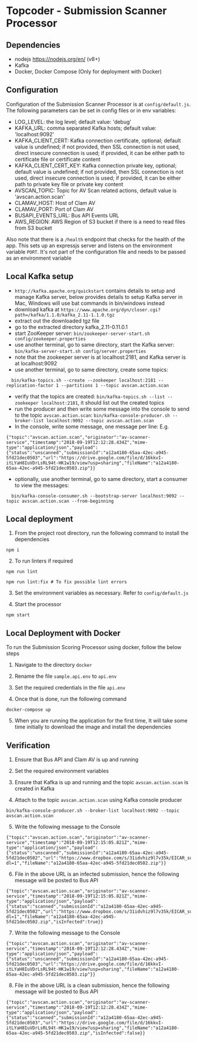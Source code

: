 # Topcoder - Submission Scanner Processor

## Dependencies

- nodejs https://nodejs.org/en/ (v8+)
- Kafka
- Docker, Docker Compose (Only for deployment with Docker)

## Configuration

Configuration of the Submission Scanner Processor is at `config/default.js`.
The following parameters can be set in config files or in env variables:

- LOG_LEVEL: the log level; default value: 'debug'
- KAFKA_URL: comma separated Kafka hosts; default value: 'localhost:9092'
- KAFKA_CLIENT_CERT: Kafka connection certificate, optional; default value is undefined;
    if not provided, then SSL connection is not used, direct insecure connection is used;
    if provided, it can be either path to certificate file or certificate content
- KAFKA_CLIENT_CERT_KEY: Kafka connection private key, optional; default value is undefined;
    if not provided, then SSL connection is not used, direct insecure connection is used;
    if provided, it can be either path to private key file or private key content
- AVSCAN_TOPIC: Topic for AV Scan related actions, default value is 'avscan.action.scan'
- CLAMAV_HOST: Host of Clam AV
- CLAMAV_PORT: Port of Clam AV
- BUSAPI_EVENTS_URL: Bus API Events URL
- AWS_REGION: AWS Region of S3 bucket if there is a need to read files from S3 bucket

Also note that there is a `/health` endpoint that checks for the health of the app. This sets up an expressjs server and listens on the environment variable `PORT`. It's not part of the configuration file and needs to be passed as an environment variable

## Local Kafka setup

- `http://kafka.apache.org/quickstart` contains details to setup and manage Kafka server,
  below provides details to setup Kafka server in Mac, Windows will use bat commands in bin/windows instead
- download kafka at `https://www.apache.org/dyn/closer.cgi?path=/kafka/1.1.0/kafka_2.11-1.1.0.tgz`
- extract out the downloaded tgz file
- go to the extracted directory kafka_2.11-0.11.0.1
- start ZooKeeper server:
  `bin/zookeeper-server-start.sh config/zookeeper.properties`
- use another terminal, go to same directory, start the Kafka server:
  `bin/kafka-server-start.sh config/server.properties`
- note that the zookeeper server is at localhost:2181, and Kafka server is at localhost:9092
- use another terminal, go to same directory, create some topics:
```  
  bin/kafka-topics.sh --create --zookeeper localhost:2181 --replication-factor 1 --partitions 1 --topic avscan.action.scan
```
- verify that the topics are created:
  `bin/kafka-topics.sh --list --zookeeper localhost:2181`,
  it should list out the created topics
- run the producer and then write some message into the console to send to the topic `avscan.action.scan`:
  `bin/kafka-console-producer.sh --broker-list localhost:9092 --topic avscan.action.scan`
- In the console, write some message, one message per line:
E.g.
```
{"topic":"avscan.action.scan","originator":"av-scanner-service","timestamp":"2018-09-19T12:12:28.434Z","mime-type":"application/json","payload":{"status":"unscanned","submissionId":"a12a4180-65aa-42ec-a945-5fd21dec0503","url":"https://drive.google.com/file/d/16kkvI-itLYaH8IuVDrLsRL94t-HK1w19/view?usp=sharing","fileName":"a12a4180-65aa-42ec-a945-5fd21dec0503.zip"}}
```
- optionally, use another terminal, go to same directory, start a consumer to view the messages:
```
  bin/kafka-console-consumer.sh --bootstrap-server localhost:9092 --topic avscan.action.scan --from-beginning
```

## Local deployment

1. From the project root directory, run the following command to install the dependencies

```
npm i
```

2. To run linters if required

```
npm run lint

npm run lint:fix # To fix possible lint errors
```

3. Set the environment variables as necessary. Refer to `config/default.js`

4. Start the processor

```
npm start
```

## Local Deployment with Docker

To run the Submission Scoring Processor using docker, follow the below steps

1. Navigate to the directory `docker`

2. Rename the file `sample.api.env` to `api.env`

3. Set the required credentials in the file `api.env`

4. Once that is done, run the following command

```
docker-compose up
```

5. When you are running the application for the first time, It will take some time initially to download the image and install the dependencies


## Verification

1. Ensure that Bus API and Clam AV is up and running

2. Set the required environment variables

3. Ensure that Kafka is up and running and the topic `avscan.action.scan` is created in Kafka

4. Attach to the topic `avscan.action.scan` using Kafka console producer

```
bin/kafka-console-producer.sh --broker-list localhost:9092 --topic avscan.action.scan
```

5. Write the following message to the Console

```
{"topic":"avscan.action.scan","originator":"av-scanner-service","timestamp":"2018-09-19T12:15:05.821Z","mime-type":"application/json","payload":{"status":"unscanned","submissionId":"a12a4180-65aa-42ec-a945-5fd21dec0502","url":"https://www.dropbox.com/s/31idvhiz9l7v35k/EICAR_submission.zip?dl=1","fileName":"a12a4180-65aa-42ec-a945-5fd21dec0502.zip"}}
```

6. File in the above URL is an infected submission, hence the following message will be posted to Bus API

```
{"topic":"avscan.action.scan","originator":"av-scanner-service","timestamp":"2018-09-19T12:15:05.821Z","mime-type":"application/json","payload":{"status":"scanned","submissionId":"a12a4180-65aa-42ec-a945-5fd21dec0502","url":"https://www.dropbox.com/s/31idvhiz9l7v35k/EICAR_submission.zip?dl=1","fileName":"a12a4180-65aa-42ec-a945-5fd21dec0502.zip","isInfected":true}}
```

7. Write the following message to the Console

```
{"topic":"avscan.action.scan","originator":"av-scanner-service","timestamp":"2018-09-19T12:12:28.434Z","mime-type":"application/json","payload":{"status":"unscanned","submissionId":"a12a4180-65aa-42ec-a945-5fd21dec0503","url":"https://drive.google.com/file/d/16kkvI-itLYaH8IuVDrLsRL94t-HK1w19/view?usp=sharing","fileName":"a12a4180-65aa-42ec-a945-5fd21dec0503.zip"}}
```

8. File in the above URL is a clean submission, hence the following message will be posted to Bus API

```
{"topic":"avscan.action.scan","originator":"av-scanner-service","timestamp":"2018-09-19T12:12:28.434Z","mime-type":"application/json","payload":{"status":"scanned","submissionId":"a12a4180-65aa-42ec-a945-5fd21dec0503","url":"https://drive.google.com/file/d/16kkvI-itLYaH8IuVDrLsRL94t-HK1w19/view?usp=sharing","fileName":"a12a4180-65aa-42ec-a945-5fd21dec0503.zip","isInfected":false}}
```